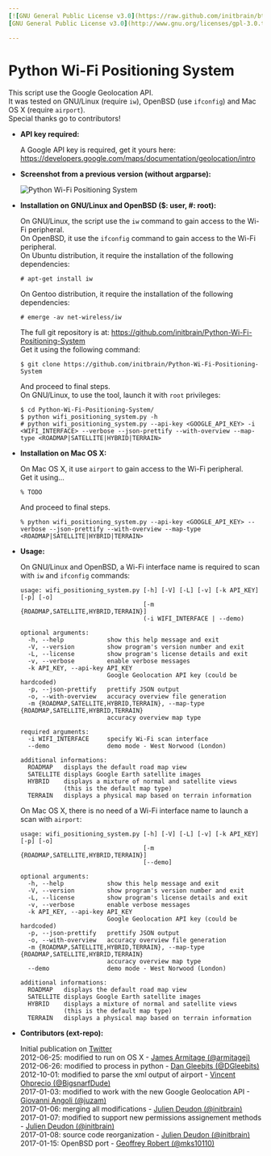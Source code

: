 ```yaml
---
[![GNU General Public License v3.0](https://raw.github.com/initbrain/btsmapper/master/btsmapper/images/logo_gpl_v3.png)](http://www.gnu.org/licenses/gpl-3.0.txt)  
[GNU General Public License v3.0](http://www.gnu.org/licenses/gpl-3.0.txt)

---
```


Python Wi-Fi Positioning System
===============================

This script use the Google Geolocation API.  
It was tested on GNU/Linux (require `iw`), OpenBSD (use `ifconfig`) and Mac OS X (require `airport`).  
Special thanks go to contributors!


*   **API key required:**

    A Google API key is required, get it yours here:  
    https://developers.google.com/maps/documentation/geolocation/intro


*   **Screenshot from a previous version (without argparse):**

    ![Python Wi-Fi Positioning System](https://raw.githubusercontent.com/initbrain/Python-Wi-Fi-Positioning-System/master/demo/GNU_Linux_20170108.png)


*   **Installation on GNU/Linux and OpenBSD ($: user, #: root):**

    On GNU/Linux, the script use the `iw` command to gain access to the Wi-Fi peripheral.  
    On OpenBSD, it use the `ifconfig` command to gain access to the Wi-Fi peripheral.  
    On Ubuntu distribution, it require the installation of the following dependencies:

        # apt-get install iw

    On Gentoo distribution, it require the installation of the following dependencies:

        # emerge -av net-wireless/iw

    The full git repository is at: <https://github.com/initbrain/Python-Wi-Fi-Positioning-System>  
    Get it using the following command:

        $ git clone https://github.com/initbrain/Python-Wi-Fi-Positioning-System

    And proceed to final steps.  
    On GNU/Linux, to use the tool, launch it with `root` privileges:

        $ cd Python-Wi-Fi-Positioning-System/
        $ python wifi_positioning_system.py -h
        # python wifi_positioning_system.py --api-key <GOOGLE_API_KEY> -i <WIFI_INTERFACE> --verbose --json-prettify --with-overview --map-type <ROADMAP|SATELLITE|HYBRID|TERRAIN>


*   **Installation on Mac OS X:**

    On Mac OS X, it use `airport` to gain access to the Wi-Fi peripheral.  
    Get it using...

        % TODO

    And proceed to final steps.  

        % python wifi_positioning_system.py --api-key <GOOGLE_API_KEY> --verbose --json-prettify --with-overview --map-type <ROADMAP|SATELLITE|HYBRID|TERRAIN>


*   **Usage:**

    On GNU/Linux and OpenBSD, a Wi-Fi interface name is required to scan with `iw` and `ifconfig` commands:

        usage: wifi_positioning_system.py [-h] [-V] [-L] [-v] [-k API_KEY] [-p] [-o]
                                          [-m {ROADMAP,SATELLITE,HYBRID,TERRAIN}]
                                          (-i WIFI_INTERFACE | --demo)

        optional arguments:
          -h, --help            show this help message and exit
          -V, --version         show program's version number and exit
          -L, --license         show program's license details and exit
          -v, --verbose         enable verbose messages
          -k API_KEY, --api-key API_KEY
                                Google Geolocation API key (could be hardcoded)
          -p, --json-prettify   prettify JSON output
          -o, --with-overview   accuracy overview file generation
          -m {ROADMAP,SATELLITE,HYBRID,TERRAIN}, --map-type {ROADMAP,SATELLITE,HYBRID,TERRAIN}
                                accuracy overview map type

        required arguments:
          -i WIFI_INTERFACE     specify Wi-Fi scan interface
          --demo                demo mode - West Norwood (London)

        additional informations:
          ROADMAP   displays the default road map view
          SATELLITE displays Google Earth satellite images
          HYBRID    displays a mixture of normal and satellite views
                    (this is the default map type)
          TERRAIN   displays a physical map based on terrain information

    On Mac OS X, there is no need of a Wi-Fi interface name to launch a scan with `airport`:

        usage: wifi_positioning_system.py [-h] [-V] [-L] [-v] [-k API_KEY] [-p] [-o]
                                          [-m {ROADMAP,SATELLITE,HYBRID,TERRAIN}]
                                          [--demo]

        optional arguments:
          -h, --help            show this help message and exit
          -V, --version         show program's version number and exit
          -L, --license         show program's license details and exit
          -v, --verbose         enable verbose messages
          -k API_KEY, --api-key API_KEY
                                Google Geolocation API key (could be hardcoded)
          -p, --json-prettify   prettify JSON output
          -o, --with-overview   accuracy overview file generation
          -m {ROADMAP,SATELLITE,HYBRID,TERRAIN}, --map-type {ROADMAP,SATELLITE,HYBRID,TERRAIN}
                                accuracy overview map type
          --demo                demo mode - West Norwood (London)

        additional informations:
          ROADMAP   displays the default road map view
          SATELLITE displays Google Earth satellite images
          HYBRID    displays a mixture of normal and satellite views
                    (this is the default map type)
          TERRAIN   displays a physical map based on terrain information


*   **Contributors (ext-repo):**

    Initial publication on [Twitter](https://twitter.com/initbrain/status/215019236102377472)  
    2012-06-25: modified to run on OS X - [James Armitage (@armitagej)](https://twitter.com/armitagej)  
    2012-06-26: modified to process in python - [Dan Gleebits (@DGleebits)](https://twitter.com/DGleebits)  
    2012-10-01: modified to parse the xml output of airport - [Vincent Ohprecio (@BigsnarfDude)](https://twitter.com/BigsnarfDude)  
    2017-01-03: modified to work with the new Google Geolocation API - [Giovanni Angoli (@juzam)](https://twitter.com/juzam)  
    2017-01-06: merging all modifications - [Julien Deudon (@initbrain)](https://twitter.com/initbrain)  
    2017-01-07: modified to support new permissions assignement methods - [Julien Deudon (@initbrain)](https://twitter.com/initbrain)  
    2017-01-08: source code reorganization - [Julien Deudon (@initbrain)](https://twitter.com/initbrain)
    2017-01-15: OpenBSD port - [Geoffrey Robert (@mks10110)](https://twitter.com/mks10110)
